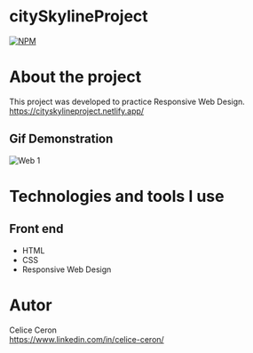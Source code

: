 # citySkylineProject
[![NPM](https://img.shields.io/npm/l/react)](https://github.com/celiceceron/citySkylineProject/blob/master/licence)

# About the project
This project was developed to practice Responsive Web Design. <br>
https://cityskylineproject.netlify.app/

## Gif Demonstration
![Web 1]()

# Technologies and tools I use
## Front end
- HTML
- CSS
- Responsive Web Design

# Autor
Celice Ceron <br>
https://www.linkedin.com/in/celice-ceron/
